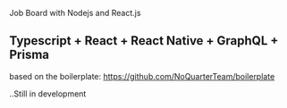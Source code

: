 Job Board  with Nodejs and React.js

## Typescript + React + React Native + GraphQL + Prisma



based on the boilerplate: https://github.com/NoQuarterTeam/boilerplate

..Still in development
